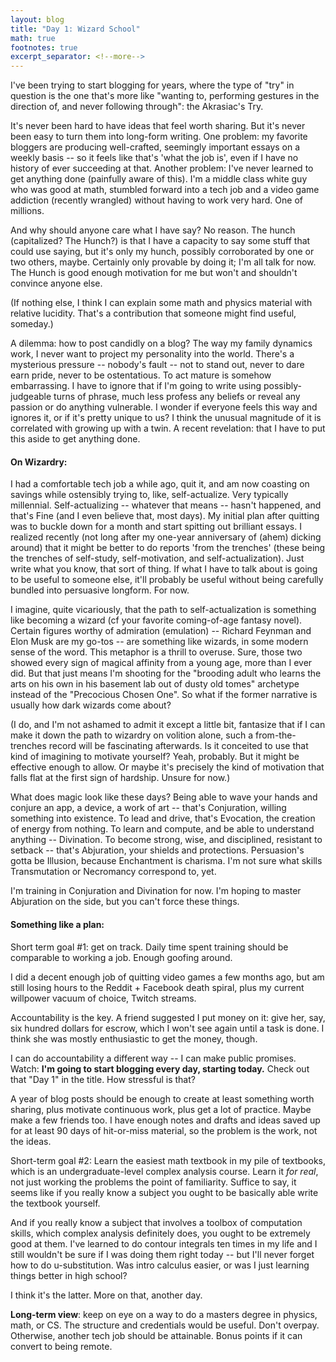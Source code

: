 ```yaml
---
layout: blog
title: "Day 1: Wizard School"
math: true
footnotes: true
excerpt_separator: <!--more-->
---
```



I've been trying to start blogging for years, where the type of "try" in question is the one that's more like "wanting to, performing gestures in the direction of, and never following through": the Akrasiac's Try.

It's never been hard to have ideas that feel worth sharing. But it's never been easy to turn them into long-form writing. One problem: my favorite bloggers are producing well-crafted, seemingly important essays on a weekly basis -- so it feels like that's 'what the job is', even if I have no history of ever succeeding at that. Another problem: I've never learned to get anything done (painfully aware of this). I'm a middle class white guy who was good at math, stumbled forward into a tech job and a video game addiction (recently wrangled) without having to work very hard. One of millions.

And why should anyone care what I have say? No reason. The hunch (capitalized? The Hunch?) is that I have a capacity to say some stuff that could use saying, but it's only my hunch, possibly corroborated by one or two others, maybe. Certainly only provable by doing it; I'm all talk for now. The Hunch is good enough motivation for me but won't and shouldn't convince anyone else.

(If nothing else, I think I can explain some math and physics material with relative lucidity. That's a contribution that someone might find useful, someday.)

<!--more-->

A dilemma: how to post candidly on a blog? The way my family dynamics work, I never want to project my personality into the world. There's a mysterious pressure -- nobody's fault -- not to stand out, never to dare earn pride, never to be ostentatious. To act mature is somehow embarrassing. I have to ignore that if I'm going to write using possibly-judgeable turns of phrase, much less profess any beliefs or reveal any passion or do anything vulnerable. I wonder if everyone feels this way and ignores it, or if it's pretty unique to us? I think the unusual magnitude of it is correlated with growing up with a twin. A recent revelation: that I have to put this aside to get anything done.

#### On Wizardry:

I had a comfortable tech job a while ago, quit it, and am now coasting on savings while ostensibly trying to, like, self-actualize. Very typically millennial. Self-actualizing -- whatever that means -- hasn't happened, and that's Fine (and I even believe that, most days). My initial plan after quitting was to buckle down for a month and start spitting out brilliant essays. I realized recently (not long after my one-year anniversary of (ahem) dicking around) that it might be better to do reports 'from the trenches' (these being the trenches of self-study, self-motivation, and self-actualization). Just write what you know, that sort of thing. If what I have to talk about is going to be useful to someone else, it'll probably be useful without being carefully bundled into persuasive longform. For now.

I imagine, quite vicariously, that the path to self-actualization is something like becoming a wizard (cf your favorite coming-of-age fantasy novel). Certain figures worthy of admiration (emulation) -- Richard Feynman and Elon Musk are my go-tos -- are something like wizards, in some modern sense of the word. This metaphor is a thrill to overuse. Sure, those two showed every sign of magical affinity from a young age, more than I ever did. But that just means I'm shooting for the "brooding adult who learns the arts on his own in his basement lab out of dusty old tomes" archetype instead of the "Precocious Chosen One". So what if the former narrative is usually how dark wizards come about?

(I do, and I'm not ashamed to admit it except a little bit, fantasize that if I can make it down the path to wizardry on volition alone, such a from-the-trenches record will be fascinating afterwards. Is it conceited to use that kind of imagining to motivate yourself? Yeah, probably. But it might be effective enough to allow. Or maybe it's precisely the kind of motivation that falls flat at the first sign of hardship. Unsure for now.)

What does magic look like these days? Being able to wave your hands and conjure an app, a device, a work of art -- that's Conjuration, willing something into existence. To lead and drive, that's Evocation, the creation of energy from nothing. To learn and compute, and be able to understand anything -- Divination. To become strong, wise, and disciplined, resistant to setback -- that's Abjuration, your shields and protections. Persuasion's gotta be Illusion, because Enchantment is charisma. I'm not sure what skills Transmutation or Necromancy correspond to, yet.

I'm training in Conjuration and Divination for now. I'm hoping to master Abjuration on the side, but you can't force these things.

#### Something like a plan:

Short term goal #1: get on track. Daily time spent training should be comparable to working a job. Enough goofing around.

I did a decent enough job of quitting video games a few months ago, but am still losing hours to the Reddit + Facebook death spiral, plus my current willpower vacuum of choice, Twitch streams.

Accountability is the key. A friend suggested I put money on it: give her, say, six hundred dollars for escrow, which I won't see again until a task is done. I think she was mostly enthusiastic to get the money, though.

I can do accountability a different way -- I can make public promises. Watch: **I'm going to start blogging every day, starting today.** Check out that "Day 1" in the title. How stressful is that?

A year of blog posts should be enough to create at least something worth sharing, plus motivate continuous work, plus get a lot of practice. Maybe make a few friends too. I have enough notes and drafts and ideas saved up for at least 90 days of hit-or-miss material, so the problem is the work, not the ideas.

Short-term goal #2: Learn the easiest math textbook in my pile of textbooks, which is an undergraduate-level complex analysis course. Learn it *for real*, not just working the problems the point of familiarity. Suffice to say, it seems like if you really know a subject you ought to be basically able write the textbook yourself.

And if you really know a subject that involves a toolbox of computation skills, which complex analysis definitely does, you ought to be extremely good at them. I've learned to do contour integrals ten times in my life and I still wouldn't be sure if I was doing them right today -- but I'll never forget how to do u-substitution. Was intro calculus easier, or was I just learning things better in high school?

I think it's the latter. More on that, another day.

**Long-term view**: keep on eye on a way to do a masters degree in physics, math, or CS. The structure and credentials would be useful. Don't overpay. Otherwise, another tech job should be  attainable. Bonus points if it can convert to being remote.